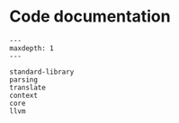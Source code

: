 # Code documentation

<!-- https://heliaxdev.github.io/juvix-docs/juvix/context/
https://heliaxdev.github.io/juvix-docs/juvix/core/
https://heliaxdev.github.io/juvix-docs/juvix/michelson/
https://heliaxdev.github.io/juvix-docs/juvix/plonk/
https://heliaxdev.github.io/juvix-docs/juvix/sexp/
https://heliaxdev.github.io/juvix-docs/juvix/standard-library/
https://heliaxdev.github.io/juvix-docs/juvix/translate/
https://heliaxdev.github.io/juvix-docs/juvix/witch/
https://heliaxdev.github.io/juvix-docs/juvix/easy/ -->
```{toctree}
---
maxdepth: 1
---

standard-library
parsing
translate
context
core
llvm

```
